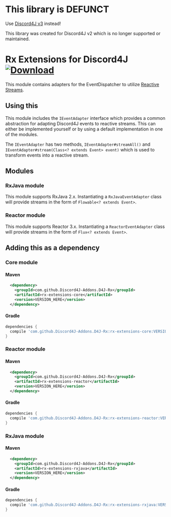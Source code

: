 # This library is DEFUNCT
Use [Discord4J v3](https://discord4j.com) instead!

This library was created for Discord4J v2 which is no longer supported or maintained.

# Rx Extensions for Discord4J [![Download](https://jitpack.io/v/Discord4J-Addons/D4J-Rx.svg?style=flat-square)](https://jitpack.io/#Discord4J-Addons/D4J-Rx)

This module contains adapters for the EventDispatcher to utilize [Reactive Streams](http://www.reactive-streams.org/).

## Using this

This module includes the `IEventAdapter` interface which provides a common abstraction for adapting Discord4J events to 
reactive streams. This can either be implemented yourself or by using a default implementation in one of the modules.

The `IEventAdapter` has two methods, `IEventAdapter#streamAll()` and `IEventAdapter#stream(Class<? extends Event> event)`
which is used to transform events into a reactive stream.

## Modules

### RxJava module

This module supports RxJava 2.x. Instantiating a `RxJavaEventAdapter` class will provide streams in the form of `Flowable<? extends Event>`.

### Reactor module

This module supports Reactor 3.x. Instantiating a `ReactorEventAdapter` class will provide streams in the form of `Flux<? extends Event>`.

## Adding this as a dependency

### Core module
#### Maven
```xml
  <dependency>
    <groupId>com.github.Discord4J-Addons.D4J-Rx</groupId>
    <artifactId>rx-extensions-core</artifactId>
    <version>VERSION_HERE</version>
  </dependency>
```
#### Gradle
```groovy
dependencies {
  compile 'com.github.Discord4J-Addons.D4J-Rx:rx-extensions-core:VERSION_HERE'
}
```

### Reactor module
#### Maven
```xml
  <dependency>
    <groupId>com.github.Discord4J-Addons.D4J-Rx</groupId>
    <artifactId>rx-extensions-reactor</artifactId>
    <version>VERSION_HERE</version>
  </dependency>
```
#### Gradle
```groovy
dependencies {
  compile 'com.github.Discord4J-Addons.D4J-Rx:rx-extensions-reactor:VERSION_HERE'
}
```

### RxJava module
#### Maven
```xml
  <dependency>
    <groupId>com.github.Discord4J-Addons.D4J-Rx</groupId>
    <artifactId>rx-extensions-rxjava</artifactId>
    <version>VERSION_HERE</version>
  </dependency>
```
#### Gradle
```groovy
dependencies {
  compile 'com.github.Discord4J-Addons.D4J-Rx:rx-extensions-rxjava:VERSION_HERE'
}
```
